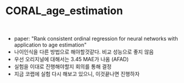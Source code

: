 # CORAL_age_estimation
<br/>

* paper: "Rank consistent ordinal regression for neural networks with application to age estimation"
* 나이인식을 다른 방법으로 해야할것같다. 비교 성능으로 좋지 않음
* 우선 오리지널에 대해서는 3.45 MAE가 나옴 (AFAD)
* 실험을 이대로 진행해야할지 회의를 통해 결정
* 지금 코랩에 실험 다시 해보고 있으니, 이것끝나면 진행하자
